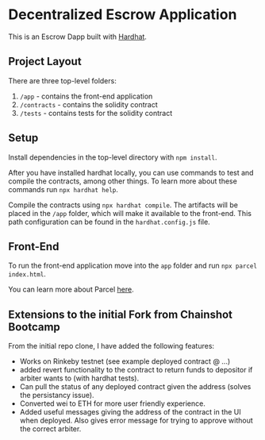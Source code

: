 # Decentralized Escrow Application

This is an Escrow Dapp built with [Hardhat](https://hardhat.org/).

## Project Layout

There are three top-level folders:

1. `/app` - contains the front-end application
2. `/contracts` - contains the solidity contract
3. `/tests` - contains tests for the solidity contract

## Setup

Install dependencies in the top-level directory with `npm install`.

After you have installed hardhat locally, you can use commands to test and compile the contracts, among other things. To learn more about these commands run `npx hardhat help`.

Compile the contracts using `npx hardhat compile`. The artifacts will be placed in the `/app` folder, which will make it available to the front-end. This path configuration can be found in the `hardhat.config.js` file.

## Front-End

To run the front-end application move into the `app` folder and run `npx parcel index.html`.

You can learn more about Parcel [here](https://parceljs.org/).

## Extensions to the initial Fork from Chainshot Bootcamp

From the initial repo clone, I have added the following features:

- Works on Rinkeby testnet (see example deployed contract @ ...)
- added revert functionality to the contract to return funds to depositor if arbiter wants to (with hardhat tests).
- Can pull the status of any deployed contract given the address (solves the persistancy issue).
- Converted wei to ETH for more user friendly experience.
- Added useful messages giving the address of the contract in the UI when deployed. Also gives error message for trying to approve without the correct arbiter.
